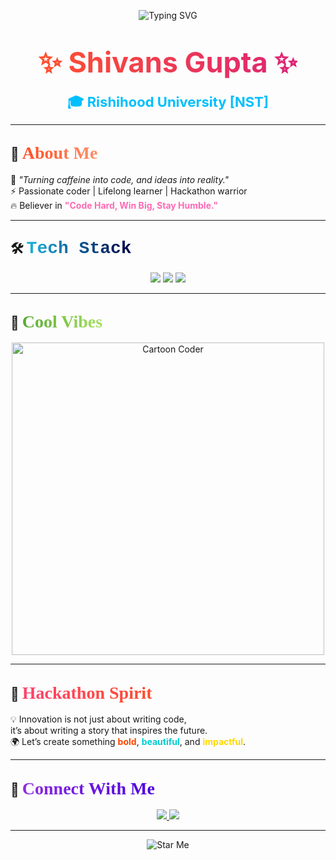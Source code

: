 <!-- Animated Intro Banner -->
<p align="center">
  <img src="https://readme-typing-svg.herokuapp.com?size=30&duration=4000&color=FF1493&center=true&vCenter=true&width=800&lines=🚀+Shivans+Gupta;💻+Hackathon+Innovator;🔥+Turning+Ideas+into+Reality" alt="Typing SVG"/>
</p>

<h1 align="center">
  <span style="font-size:45px; background: linear-gradient(90deg,#FF512F,#DD2476); -webkit-background-clip: text; color: transparent;">
    ✨ Shivans Gupta ✨
  </span>
</h1>

<p align="center">
  <b style="font-size:22px; color:#00BFFF;">🎓 Rishihood University [NST]</b>
</p>

---

## 🎯 <span style="font-family:Papyrus; font-size:28px; background: linear-gradient(90deg,#ff4b1f,#ff9068); -webkit-background-clip: text; color: transparent;">About Me</span>
🌟 <i>"Turning caffeine into code, and ideas into reality."</i>  
⚡ Passionate coder | Lifelong learner | Hackathon warrior  
🔥 Believer in <b style="color:#FF69B4;">"Code Hard, Win Big, Stay Humble."</b>

---

## 🛠️ <span style="font-family:Courier New; font-size:28px; background: linear-gradient(90deg,#1CB5E0,#000046); -webkit-background-clip: text; color: transparent;">Tech Stack</span>
<p align="center">
  <img src="https://img.shields.io/badge/Code-Python-blue?logo=python&logoColor=white&style=for-the-badge"/>
  <img src="https://img.shields.io/badge/Frontend-HTML5-orange?logo=html5&logoColor=white&style=for-the-badge"/>
  <img src="https://img.shields.io/badge/Design-CSS3-blue?logo=css3&logoColor=white&style=for-the-badge"/>
</p>

---

## 🎨 <span style="font-family:Brush Script MT; font-size:28px; background: linear-gradient(90deg,#56ab2f,#a8e063); -webkit-background-clip: text; color: transparent;">Cool Vibes</span>
<p align="center">
  <img src="https://cdn.dribbble.com/users/1162077/screenshots/3848914/programmer.gif" width="500" alt="Cartoon Coder"/>
</p>

---

## 🚀 <span style="font-family:Verdana; font-size:28px; background: linear-gradient(90deg,#FF416C,#FF4B2B); -webkit-background-clip: text; color: transparent;">Hackathon Spirit</span>
💡 Innovation is not just about writing code,  
it’s about writing a story that inspires the future.  
🌍 Let’s create something <b style="color:#FF4500;">bold</b>, <b style="color:#00CED1;">beautiful</b>, and <b style="color:#FFD700;">impactful</b>.  

---

## 🌟 <span style="font-family:Trebuchet MS; font-size:28px; background: linear-gradient(90deg,#8E2DE2,#4A00E0); -webkit-background-clip: text; color: transparent;">Connect With Me</span>
<p align="center">
  <a href="https://github.com/shivansgupta">
    <img src="https://img.shields.io/badge/GitHub-Shivans--Gupta-black?logo=github&style=for-the-badge"/>
  </a>
  <a href="https://linkedin.com">
    <img src="https://img.shields.io/badge/LinkedIn-Connect-blue?logo=linkedin&style=for-the-badge"/>
  </a>
</p>

---

<p align="center">
  <img src="https://readme-typing-svg.herokuapp.com?size=24&duration=4000&color=00FF7F&center=true&vCenter=true&width=700&lines=⭐+If+you+like+this+profile%2C+give+it+a+Star!+⭐" alt="Star Me"/>
</p>
